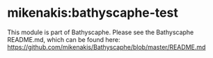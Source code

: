 # mikenakis:bathyscaphe-test

This module is part of Bathyscaphe.
Please see the Bathyscaphe README.md, which can be found here:
https://github.com/mikenakis/Bathyscaphe/blob/master/README.md
